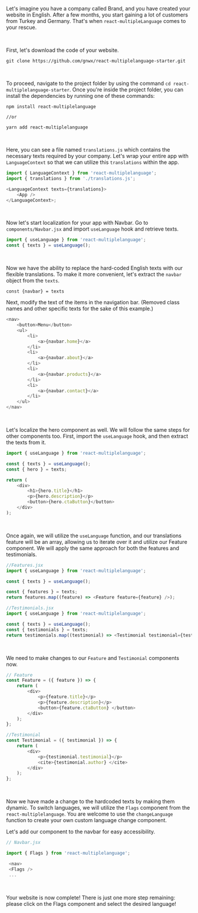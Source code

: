 Let's imagine you have a company called Brand, and you have created your website in English. After a few months, you start gaining a lot of customers from Turkey and Germany. That's when
`react-multipleLanguage` comes to your rescue.

<br>

First, let's download the code of your website.

```
git clone https://github.com/gnwx/react-multiplelanguage-starter.git
```

<br>

To proceed, navigate to the project folder by using the command `cd react-multiplelanguage-starter`. Once you're inside the project folder, you can install the dependencies by running one of these
commands:

```
npm install react-multiplelanguage

//or

yarn add react-multiplelanguage

```

<br>

Here, you can see a file named `translations.js` which contains the necessary texts required by your company. Let's wrap your entire app with `LanguageContext` so that we can utilize this
`translations` within the app.

```javascript
import { LanguageContext } from 'react-multiplelanguage';
import { translations } from './translations.js';

<LanguageContext texts={translations}>
    <App />
</LanguageContext>;
```

<br>

Now let's start localization for your app with Navbar. Go to `components/Navbar.jsx` and import `useLanguage` hook and retrieve texts.

```javascript
import { useLanguage } from 'react-multiplelanguage';
const { texts } = useLanguage();
```

<br>

Now we have the ability to replace the hard-coded English texts with our flexible translations. To make it more convenient, let's extract the `navbar` object from the `texts`.

```
const {navbar} = texts
```

Next, modify the text of the items in the navigation bar. (Removed class names and other specific texts for the sake of this example.)

```javascript
<nav>
    <button>Menu</button>
    <ul>
        <li>
            <a>{navbar.home}</a>
        </li>
        <li>
            <a>{navbar.about}</a>
        </li>
        <li>
            <a>{navbar.products}</a>
        </li>
        <li>
            <a>{navbar.contact}</a>
        </li>
    </ul>
</nav>
```

<br>

Let's localize the hero component as well. We will follow the same steps for other components too. First, import the `useLanguage` hook, and then extract the texts from it.

```javascript
import { useLanguage } from 'react-multiplelanguage';

const { texts } = useLanguage();
const { hero } = texts;

return (
    <div>
        <h1>{hero.title}</h1>
        <p>{hero.description}</p>
        <button>{hero.ctaButton}</button>
    </div>
);
```

<br>

Once again, we will utilize the `useLanguage` function, and our translations feature will be an array, allowing us to iterate over it and utilize our Feature component. We will apply the same approach
for both the features and testimonials.

```javascript
//Features.jsx
import { useLanguage } from 'react-multiplelanguage';

const { texts } = useLanguage();

const { features } = texts;
return features.map((feature) => <Feature feature={feature} />);
```

```javascript
//Testimonials.jsx
import { useLanguage } from 'react-multiplelanguage';

const { texts } = useLanguage();
const { testimonials } = texts;
return testimonials.map((testimonial) => <Testimonial testimonial={testimonial} />);
```

<br>

We need to make changes to our `Feature` and `Testimonial` components now.

```javascript
// Feature
const Feature = ({ feature }) => {
    return (
        <div>
            <p>{feature.title}</p>
            <p>{feature.description}</p>
            <button>{feature.ctaButton} </button>
        </div>
    );
};
```

```javascript
//Testimonial
const Testimonial = ({ testimonial }) => {
    return (
        <div>
            <p>{testimonial.testimonial}</p>
            <cite>{testimonial.author} </cite>
        </div>
    );
};
```

<br>

Now we have made a change to the hardcoded texts by making them dynamic. To switch languages, we will utilize the `Flags` component from the `react-multiplelanguage`. You are welcome to use the
`changeLanguage` function to create your own custom language change component.

Let's add our component to the navbar for easy accessibility.

```javascript
// Navbar.jsx

import { Flags } from 'react-multiplelanguage';

 <nav>
 <Flags />
 ...

```

<br>

Your website is now complete! There is just one more step remaining: please click on the Flags component and select the desired language!
